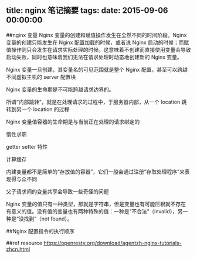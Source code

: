 title: nginx 笔记摘要
tags: 
date: 2015-09-06 00:00:00
---
##nginx 变量
Nginx 变量的创建和赋值操作发生在全然不同的时间阶段。Nginx 变量的创建只能发生在 Nginx 配置加载的时候，或者说 Nginx 启动的时候；而赋值操作则只会发生在请求实际处理的时候。这意味着不创建而直接使用变量会导致启动失败，同时也意味着我们无法在请求处理时动态地创建新的 Nginx 变量。

Nginx 变量一旦创建，其变量名的可见范围就是整个 Nginx 配置，甚至可以跨越不同虚拟主机的 server 配置块

Nginx 变量的生命期是不可能跨越请求边界的。

所谓“内部跳转”，就是在处理请求的过程中，于服务器内部，从一个 location 跳转到另一个 location 的过程

Nginx 变量值容器的生命期是与当前正在处理的请求绑定的

惰性求职

getter setter 特性

计算缓存


内建变量都不是简单的“存放值的容器”，它们一般会通过注册“存取处理程序”来表现得与众不同

父子请求间的变量共享会导致一些奇怪的问题

Nginx 变量的值只有一种类型，那就是字符串，但是变量也有可能压根就不存在有意义的值。没有值的变量也有两种特殊的值：一种是“不合法”（invalid），另一种是“没找到”（not found）。

##Nginx 配置指令的执行顺序




##ref resource
https://openresty.org/download/agentzh-nginx-tutorials-zhcn.html